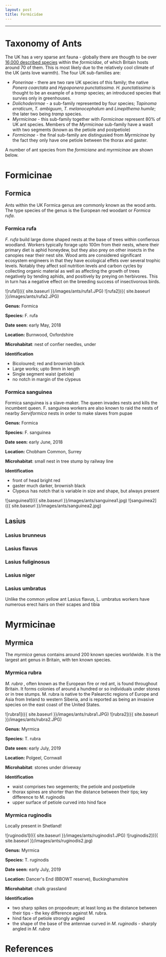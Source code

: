 ```yaml
---
layout: post
title: Formicidae
---
```


-----

# Taxonomy of Ants

The UK has a very sparse ant fauna - globally there are thougth to be over [16,000 described species][antweb] within the *formicidae*, of which Britain hosts around 70 of them. This is most likely due to the relatively cool climate of the UK (ants love warmth).  The four UK sub-families are:

* *Ponerinae* - there are two rare UK species of this family; the native *Ponera coarctata* and *Hypoponera punctatissima*. *H. punctatissima* is thought to be an example of a *tramp* species; an introduced species that survies only in greenhouses.
* *Dolichoderirnae* - a sub-family represented by four species; *Tapinoma erraticum*, *T. ambiguum*, *T. melanocephalum* and *Linepithema humile*; the later two being *tramp* species. 
* *Myrmicinae* - this sub-family together with *Formicinae* represent 80% of UK ant species. Members of the *Myrmicinae* sub-family have a wasit with two segments (known as the petiole and postpetiole)
* *Formicinae* - the final sub-family are distingusied from *Myrmicinae* by the fact they only have one petiole between the thorax and gaster.

A number of ant species from the *formiciane* and *myrmicinae* are shown below.

# Formicinae

## Formica
Ants within the UK Formica genus are commonly known as the wood ants. The type species of the genus is the European red woodant or *Formica rufa*. 

### **Formica rufa**
*F. rufa* build large dome shaped nests at the base of trees within confierous woodland. Workers typically forage upto 100m from their nests, where their primary diet is aphid honeydew, but they also prey on other insects in the canopies near their nest site. Wood ants are considered significant ecosystem engineers in that they have ecological effets over several trophic levels. Notably they affect soil nutrition levels and carbon cycles by collecting organic material as well as affecting the growth of trees negatively by tending aphids, and positively by preying on herbivores. This in turn has a negative effect on the breeding success of insectivorous birds.

![rufa1]({{ site.baseurl }}/images/ants/rufa1.JPG)
![rufa2]({{ site.baseurl }}/images/ants/rufa2.JPG)

**Genus:** Formica

**Species:** F. rufa

**Date seen:** early May, 2018

**Location:** Burnwood, Oxfordshire 

**Microhabitat**: nest of confier needles, under

**Identification**

* Bicoloured; red and brownish black
* Large works; upto 9mm in length
* Single segment waist (petiole)
* no notch in margin of the clypeus

### **Formica sanguinea**

Formica sanguinea is a slave-maker. The queen invades nests and kills the incumbent queen. F. sanguinea workers are also known to raid the nests of nearby *Serviformica* nests in order to make slaves from pupae

**Genus:** Formica

**Species:** F. sanguinea

**Date seen:** early June, 2018

**Location:** Chobham Common, Surrey

**Microhabitat**: small nest in tree stump by railway line

**Identification**

* front of head bright red
* gaster much darker, brownish black
* Clypeus has notch that is variable in size and shape, but always present

![sanguinea1]({{ site.baseurl }}/images/ants/sanguinea1.jpg)
![sanguinea2]({{ site.baseurl }}/images/ants/sanguinea2.jpg)

## Lasius

### **Lasius brunneus**

### **Lasius flavus**

### **Lasius fuliginosus**

### **Lasius niger**

### **Lasius umbratus**
Unlike the common yellow ant Lasius flavus, L. umbratus workers have numerous erect hairs on their scapes and tibia

# Myrmicinae

## Myrmica

The *myrmica* genus contains around 200 known species worldwide. It is the largest ant genus in Britain, with ten known species.

### **Myrmica rubra**
*M. rubra* , often known as the European fire or red ant, is found throughout Britain. It forms colonies of around a hundred or so individuals under stones or in tree stumps. M. rubra is native to the Palearctic regions of Europe and Asia from Ireland to western Siberia, and is reported as being an invasive species on the east coast of the United States.

![rubra1]({{ site.baseurl }}/images/ants/rubra1.JPG)
![rubra2]({{ site.baseurl }}/images/ants/rubra2.JPG)

**Genus:** Myrmica

**Species:** T. rubra

**Date seen:** early July, 2019

**Location:** Polgeel, Cornwall

**Microhabitat**: stones under driveway

**Identification**

* waist comprises two segements; the petiole and postpetiole
* thorax spines are shorter than the distance between their tips; key difference to M. ruginodis
* upper surface of petiole curved into hind face


### **Myrmica ruginodis**
Locally present in Shetland!

![ruginodis1]({{ site.baseurl }}/images/ants/ruginodis1.JPG)
![ruginodis2]({{ site.baseurl }}/images/ants/ruginodis2.jpg)
 
**Genus:** Myrmica

**Species:** T. ruginodis

**Date seen:** early July, 2019

**Location:** Dancer's End (BBOWT reserve), Buckinghamshire

**Microhabitat**: chalk grassland

**Identification**

* two sharp spikes on propodeum; at least long as the distance between their tips - the key difference against M. rubra.
* hind face of petiole strongly angled
* the shape of the base of the antennae curved in *M. ruginodis* - sharply angled in *M. rubra*

# References

[antweb]: https://www.antweb.org